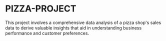# PIZZA-PROJECT
This project involves a comprehensive data analysis of a pizza shop's sales data to derive valuable insights that aid in understanding business 
performance and customer preferences.
